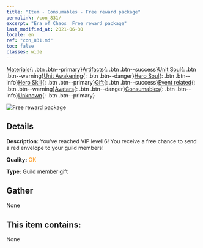 ```yaml
---
title: "Item - Consumables - Free reward package"
permalink: /con_831/
excerpt: "Era of Chaos  Free reward package"
last_modified_at: 2021-06-30
locale: en
ref: "con_831.md"
toc: false
classes: wide
---
```

 [Materials](/Items/){: .btn .btn--primary}[Artifacts](/Items/Artifacts/){: .btn .btn--success}[Unit Soul](/Items/UnitSoul/){: .btn .btn--warning}[Unit Awakening](/Items/UnitAwakening/){: .btn .btn--danger}[Hero Soul](/Items/HeroSoul/){: .btn .btn--info}[Hero Skill](/Items/HeroSkill/){: .btn .btn--primary}[Gift](/Items/Gift/){: .btn .btn--success}[Event related](/Items/Events/){: .btn .btn--warning}[Avatars](/Items/Avatars/){: .btn .btn--danger}[Consumables](/Items/Consumables/){: .btn .btn--info}[Unknown](/Items/Unknown/){: .btn .btn--primary}

 ![Free reward package](/images/t/i_red_1.png)

## Details
 **Description:** You've reached VIP level 6! You receive a free chance to send a red envelope to your guild members!

 **Quality:** <span style="color: #FF8C00">OK</span>

 **Type:** Guild member gift

## Gather

  None

## This item contains:

  None

